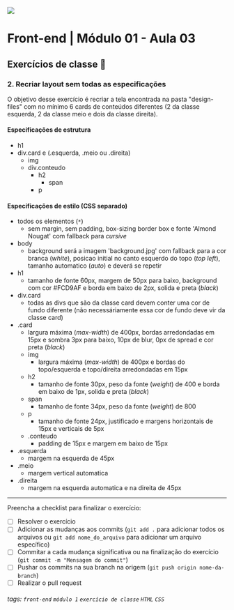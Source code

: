 ![](https://i.imgur.com/xG74tOh.png)

# Front-end | Módulo 01 - Aula 03

## Exercícios de classe 🏫

### 2. Recriar layout sem todas as especificações

O objetivo desse exercício é recriar a tela encontrada na pasta "design-files" com no mínimo 6 cards de conteúdos diferentes (2 da classe esquerda, 2 da classe meio e dois da classe direita).

#### Especificações de estrutura
- h1 
- div.card e (.esquerda, .meio ou .direita)
  - img
  - div.conteudo
    - h2
      - span
    - p

#### Especificações de estilo (CSS separado)
- todos os elementos (`*`)
  - sem margin, sem padding, box-sizing border box e fonte 'Almond Nougat' com fallback para *cursive*
- body
  - background será a imagem 'background.jpg' com fallback para a cor branca (*white*), posicao initial no canto esquerdo do topo (*top left*), tamanho automatico (*auto*) e deverá se repetir
- h1
  - tamanho de fonte 60px, margem de 50px para baixo, background com cor #FCD9AF e borda em baixo de 2px, solida e preta (*black*)
- div.card
  - todas as divs que são da classe card devem conter uma cor de fundo diferente (não necessáriamente essa cor de fundo deve vir da classe card)
- .card
  - largura máxima (*max-width*) de 400px, bordas arredondadas em 15px e sombra 3px para baixo, 10px de blur, 0px de spread e cor preta (*black*)
  - img
    - largura máxima (*max-width*) de 400px e bordas do topo/esquerda e topo/direita arredondadas em 15px
  - h2
    - tamanho de fonte 30px, peso da fonte (*weight*) de 400 e borda em baixo de 1px, solida e preta (*black*)
  - span
    - tamanho de fonte 34px, peso da fonte (*weight*) de 800
  - p
    - tamanho de fonte 24px, justificado e margens horizontais de 15px e verticais de 5px
  - .conteudo
    - padding de 15px e margem em baixo de 15px
- .esquerda
  - margem na esquerda de 45px
- .meio
  - margem vertical automatica
- .direita
  - margem na esquerda automatica e na direita de 45px

---

Preencha a checklist para finalizar o exercício:

- [ ] Resolver o exercício
- [ ] Adicionar as mudanças aos commits (`git add .` para adicionar todos os arquivos ou `git add nome_do_arquivo` para adicionar um arquivo específico)
- [ ] Commitar a cada mudança significativa ou na finalização do exercício (`git commit -m "Mensagem do commit"`)
- [ ] Pushar os commits na sua branch na origem (`git push origin nome-da-branch`)
- [ ] Realizar o pull request

###### tags: `front-end` `módulo 1` `exercício de classe` `HTML` `CSS`
